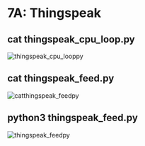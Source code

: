 # 7A: Thingspeak

## cat thingspeak_cpu_loop.py
![thingspeak_cpu_looppy](https://user-images.githubusercontent.com/65480784/169726452-3c085901-0d08-4c94-9482-41f55492637c.PNG)

## cat thingspeak_feed.py
![catthingspeak_feedpy](https://user-images.githubusercontent.com/65480784/169726447-f392c3b7-7d9d-497e-9860-126068270084.PNG)

## python3 thingspeak_feed.py
![thingspeak_feedpy](https://user-images.githubusercontent.com/65480784/169726459-2a521915-7c27-4357-9a39-89823db45fee.PNG)
